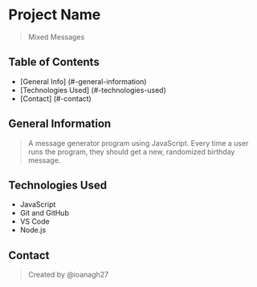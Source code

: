 # Project Name
> Mixed Messages

## Table of Contents
* [General Info] (#-general-information)
* [Technologies Used] (#-technologies-used)
* [Contact] (#-contact)

## General Information
> A message generator program using JavaScript. Every time a user runs the program, they should get a new, randomized birthday message.

## Technologies Used
- JavaScript
- Git and GitHub
- VS Code
- Node.js

## Contact
> Created by @ioanagh27

